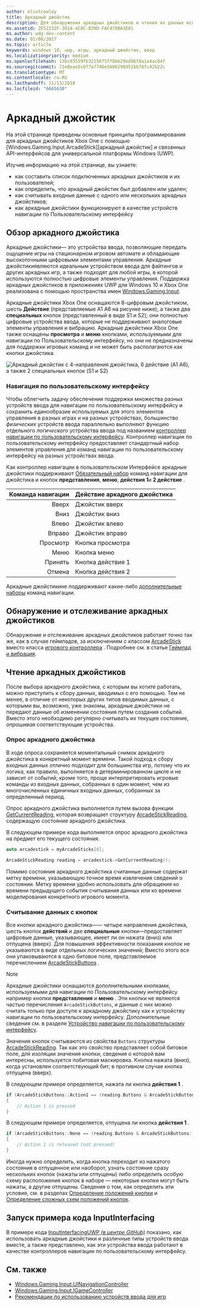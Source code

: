 ```yaml
---
author: eliotcowley
title: Аркадный джойстик
description: Для обнаружения аркадных джойстиков и чтения их данных используйте API аркадных джойстиков Windows.Gaming.Input.
ms.assetid: 2E52232F-3014-4C8C-B39D-FAC478BA3E01
ms.author: wdg-dev-content
ms.date: 02/08/2017
ms.topic: article
keywords: windows 10, uwp, игры, аркадный джойстик, ввод
ms.localizationpriority: medium
ms.openlocfilehash: 13bc03559fb32156f5ff8bb29ed96f8a1e4ac84f
ms.sourcegitcommit: 71e8eae5c077a7740e5606298951bb78fc42b22c
ms.translationtype: MT
ms.contentlocale: ru-RU
ms.lasthandoff: 11/13/2018
ms.locfileid: "6665630"
---
```

# <a name="arcade-stick"></a>Аркадный джойстик

На этой странице приведены основные принципы программирования для аркадных джойстиков Xbox One с помощью [Windows.Gaming.Input.ArcadeStick][аркадный джойстик] и связанных API-интерфейсов для универсальной платформы Windows (UWP).

Изучив информацию на этой странице, вы узнаете:

* как составить список подключенных аркадных джойстиков и их пользователей;
* как определить, что аркадный джойстик был добавлен или удален;
* как считывать входные данные с одного или нескольких аркадных джойстиков;
* как аркадные джойстики функционируют в качестве устройств навигации по Пользовательскому интерфейсу

## <a name="arcade-stick-overview"></a>Обзор аркадного джойстика

Аркадные джойстики— это устройства ввода, позволяющие передать ощущение игры на стационарном игровом автомате и обладающие высокоточными цифровыми элементами управления. Аркадные джойстикиявляются идеальным устройством ввода для файтингов и других аркадных игр, а также подходят для любой игры, в которой используются полностью цифровые элементы управления. Поддержка аркадных джойстиков в приложениях UWP для Windows 10 и Xbox One реализована с помощью пространства имен [Windows.Gaming.Input][].

Аркадные джойстики Xbox One оснащаются 8-цифровым джойстиком, шесть **Действие** (представляемые A1 A6 на рисунке ниже), а также два **специальных** кнопок (представленный в виде S1 и S2); они полностью цифровые устройства ввода, которые не поддерживают аналоговые элементы управления и вибрацию. Аркадные джойстики Xbox One также оснащены **просмотра** и **меню** кнопками, используемыми для навигации по Пользовательскому интерфейсу, но они не предназначены для поддержки игровых команд и не может быть располагаются как кнопки джойстика.

![Аркадный джойстик с 4-направления джойстика, 6 действие (A1 A6), а также 2 специальных кнопок (S1 и S2)](images/arcade-stick-1.png)

### <a name="ui-navigation"></a>Навигация по пользовательскому интерфейсу

Чтобы облегчить задачу обеспечения поддержки множества разных устройств ввода для навигации по пользовательскому интерфейсу и сохранить единообразие используемых для этого элементов управления в разных играх и на разных устройствах, большинство _физических_ устройств ввода параллельно выполняют функцию отдельного _логического_ устройства ввода под названием [контроллер навигации по пользовательскому интерфейсу](ui-navigation-controller.md). Контроллер навигации по пользовательскому интерфейсу предоставляет стандартный набор элементов управления для команд навигации по пользовательскому интерфейсу на разных устройствах ввода.

Как контроллер навигации в пользовательском Интерфейсе аркадные джойстики поддерживают [Обязательный набор](ui-navigation-controller.md#required-set) команд навигации для джойстика и кнопок **представления**, **меню**, **действия 1**и **2 действие** .

| Команда навигации | Действие аркадного джойстика  |
| ------------------:| ------------------- |
|                 Вверх | Джойстик вверх            |
|               Вниз | Джойстик вниз          |
|               Влево | Джойстик влево          |
|              Вправо | Джойстик вправо         |
|               Просмотр | Кнопка просмотра         |
|               Меню | Кнопка меню         |
|             Принять | Кнопка действия 1     |
|             Отмена | Кнопка действия 2     |

Аркадные джойстикине поддерживают какие-либо [дополнительные наборы](ui-navigation-controller.md#optional-set) команд навигации.

## <a name="detect-and-track-arcade-sticks"></a>Обнаружение и отслеживание аркадных джойстиков

Обнаружение и отслеживание аркадных джойстиков работает точно так же, как в случае геймпадов, за исключением с классом [ArcadeStick][] вместо класса [игрового контроллера](https://docs.microsoft.com/uwp/api/Windows.Gaming.Input.Gamepad) . Подробнее см. в статье [Геймпад и вибрация](gamepad-and-vibration.md).

<!-- Arcade sticks are managed by the system, therefore you don't have to create or initialize them. The system provides a list of connected arcades sticks and events to notify you when an arcade stick is added or removed.

### The arcade sticks list

The [ArcadeStick][] class provides a static property, [ArcadeSticks][], which is a read-only list of arcade sticks that are currently connected. Because you might only be interested in some of the connected arcade sticks, it's recommended that you maintain your own collection instead of accessing them through the `ArcadeSticks` property.

The following example copies all connected arcade sticks into a new collection. Note that because other threads in the background will be accessing this collection (in the [ArcadeStickAdded][] and [ArcadeStickRemoved][] events), you need to place a lock around any code that reads or updates the collection.

```cpp
auto myArcadeSticks = ref new Vector<ArcadeStick^>();
critical_section myLock{};

for (auto arcadeStick : ArcadeStick::ArcadeSticks)
{
    // Check if the arcade stick is already in myArcadeSticks; if it isn't, add
    // it.
    critical_section::scoped_lock lock{ myLock };
    auto it = std::find(begin(myArcadeSticks), end(myArcadeSticks), arcadeStick);

    if (it == end(myArcadeSticks))
    {
        // This code assumes that you're interested in all arcade sticks.
        myArcadeSticks->Append(arcadeStick);
    }
}
```

### Adding and removing arcade sticks

When an arcade stick is added or removed the [ArcadeStickAdded][] and [ArcadeStickRemoved][] events are raised. You can register handlers for these events to keep track of the arcade sticks that are currently connected.

The following example starts tracking an arcade stick that's been added.

```cpp
ArcadeStick::ArcadeStickAdded += ref new EventHandler<ArcadeStick^>(Platform::Object^, ArcadeStick^ args)
{
    // Check if the just-added arcade stick is already in myArcadeSticks; if it
    // isn't, add it.
    critical_section::scoped_lock lock{ myLock };
    auto it = std::find(begin(myGamepads), end(myGamepads), args);

    // This code assumes that you're interested in all new arcade sticks.
    myArcadeSticks->Append(args);
}
```

The following example stops tracking an arcade stick that's been removed.

```cpp
ArcadeStick::ArcadeStickRemoved += ref new EventHandler<ArcadeStick^>(Platform::Object^, ArcadeStick^ args)
{
    unsigned int indexRemoved;

    if(myArcadeSticks->IndexOf(args, &indexRemoved))
    {
        myArcadeSticks->RemoveAt(indexRemoved);
    }
}
```

### Users and headsets

Each arcade stick can be associated with a user account to link their identity to their gameplay, and can have a headset attached to facilitate voice chat or in-game features. To learn more about working with users and headsets, see [Tracking users and their devices](input-practices-for-games.md#tracking-users-and-their-devices) and [Headset](headset.md). -->

## <a name="reading-the-arcade-stick"></a>Чтение аркадных джойстиков

После выбора аркадного джойстика, с которым вы хотите работать, можно приступить к сбору данных, вводимых с его помощью. Тем не менее, в отличие от некоторых других типов вводимых данных, с которыми вы, возможно, уже знакомы, аркадные джойстики не передают данные об изменении состояния путем создания событий. Вместо этого необходимо регулярно считывать их текущее состояние, _опрашивая_ соответствующие устройства.

### <a name="polling-the-arcade-stick"></a>Опрос аркадного джойстика

В ходе опроса сохраняется моментальный снимок аркадного джойстика в конкретный момент времени. Такой подход к сбору входных данных отлично подходит для большинства игр, потому что их логика, как правило, выполняется в детерминированном цикле и не зависит от событий; кроме того, проще интерпретировать игровые команды из входных данных, собранных в один момент, чем из многочисленных единичных входных данных, собранных за определенный период.

Опрос аркадного джойстика выполняется путем вызова функции [GetCurrentReading][], которая возвращает структуру [ArcadeStickReading][], содержащую состояние аркадного джойстика.

В следующем примере кода выполняется опрос аркадного джойстика на предмет его текущего состояния.

```cpp
auto arcadestick = myArcadeSticks[0];

ArcadeStickReading reading = arcadestick->GetCurrentReading();
```

Помимо состояния аркадного джойстика считанные данные содержат метку времени, указывающую точное время извлечения сведений о состоянии. Метку времени удобно использовать для обращения ко времени предыдущего события считывания данных или ко времени моделирования конкретного игрового момента.

### <a name="reading-the-buttons"></a>Считывание данных с кнопок

Все кнопки аркадного джойстика&mdash;— четыре направления джойстика, шесть кнопок **действий** и две **специальные** кнопки&mdash;предоставляет цифровые данные, указывающее, имеет ли он нажата (вниз) или отпущена (вверх). Для повышения эффективности показания кнопок не указываются в виде отдельных логических значений; Вместо этого все они упаковываются в одно битовое поле, представляемое перечислением [ArcadeStickButtons][] .

> [!NOTE]
> Аркадные джойстики оснащаются дополнительными кнопками, используемыми для навигации по Пользовательскому интерфейсу например кнопки **представления** и **меню** . Эти кнопки не являются частью перечисления `ArcadeStickButtons`, и данные с них можно считать только при доступе к аркадному джойстику как к устройству навигации по пользовательскому интерфейсу. Дополнительные сведения см. в разделе [Устройство навигации по пользовательскому интерфейсу](ui-navigation-controller.md).

Значения кнопок считываются из свойства `Buttons` структуры [ArcadeStickReading][]. Так как это свойство представляет собой битовое поле, для изоляции значения кнопки, сведения о которой вам интересны, используется побитовая маскировка. Кнопка нажата (вниз), когда установлен соответствующий бит; в противном случае кнопка отпущена (вверх).

В следующем примере определяется, нажата ли кнопка **действия 1** .

```cpp
if (ArcadeStickButtons::Action1 == (reading.Buttons & ArcadeStickButtons::Action1))
{
    // Action 1 is pressed
}
```

В следующем примере определяется, отпущена ли кнопка **действия 1** .

```cpp
if (ArcadeStickButtons::None == (reading.Buttons & ArcadeStickButtons::Action1))
{
    // Action 1 is released (not pressed)
}
```

Иногда нужно определить, когда кнопка переходит из нажатого состояния в отпущенное или наоборот, узнать состояние сразу нескольких кнопок (нажаты или отпущены) либо определить особую схему расположения кнопок в наборе — некоторые кнопки могут быть нажаты, а другие отпущены. Сведения о том, как определить эти условия, см. в разделах [Определение положений кнопки](input-practices-for-games.md#detecting-button-transitions) и [Определение сложных схем положений кнопок](input-practices-for-games.md#detecting-complex-button-arrangements).

## <a name="run-the-inputinterfacing-sample"></a>Запуск примера кода InputInterfacing

В примере кода [InputInterfacingUWP _(в центре GitHub)_](https://github.com/Microsoft/Xbox-ATG-Samples/tree/master/Samples/System/InputInterfacingUWP) показано, как использовать аркадные джойстики и различные типы устройств ввода вместе, а также представлено, как эти устройства ввода работают в качестве контроллеров навигации по пользовательскому интерфейсу.

## <a name="see-also"></a>См. также

* [Windows.Gaming.Input.UINavigationController][]
* [Windows.Gaming.Input.IGameController][]
* [Рекомендации по использованию устройств ввода для игр](input-practices-for-games.md)

[Windows.Gaming.Input]: https://msdn.microsoft.com/library/windows/apps/windows.gaming.input.aspx
[Windows.Gaming.Input.IGameController]: https://msdn.microsoft.com/library/windows/apps/windows.gaming.input.igamecontroller.aspx
[Windows.Gaming.Input.UINavigationController]: https://msdn.microsoft.com/library/windows/apps/windows.gaming.input.uinavigationcontroller.aspx
[arcadestick]: https://msdn.microsoft.com/library/windows/apps/windows.gaming.input.arcadestick.aspx
[arcadesticks]: https://msdn.microsoft.com/library/windows/apps/windows.gaming.input.arcadestick.arcadesticks.aspx
[arcadestickadded]: https://msdn.microsoft.com/library/windows/apps/windows.gaming.input.arcadestick.arcadestickadded.aspx
[arcadestickremoved]: https://msdn.microsoft.com/library/windows/apps/windows.gaming.input.arcadestick.arcadestickremoved.aspx
[getcurrentreading]: https://msdn.microsoft.com/library/windows/apps/windows.gaming.input.arcadestick.getcurrentreading.aspx
[arcadestickreading]: https://msdn.microsoft.com/library/windows/apps/windows.gaming.input.arcadestickreading.aspx
[arcadestickbuttons]: https://msdn.microsoft.com/library/windows/apps/windows.gaming.input.arcadestickbuttons.aspx
